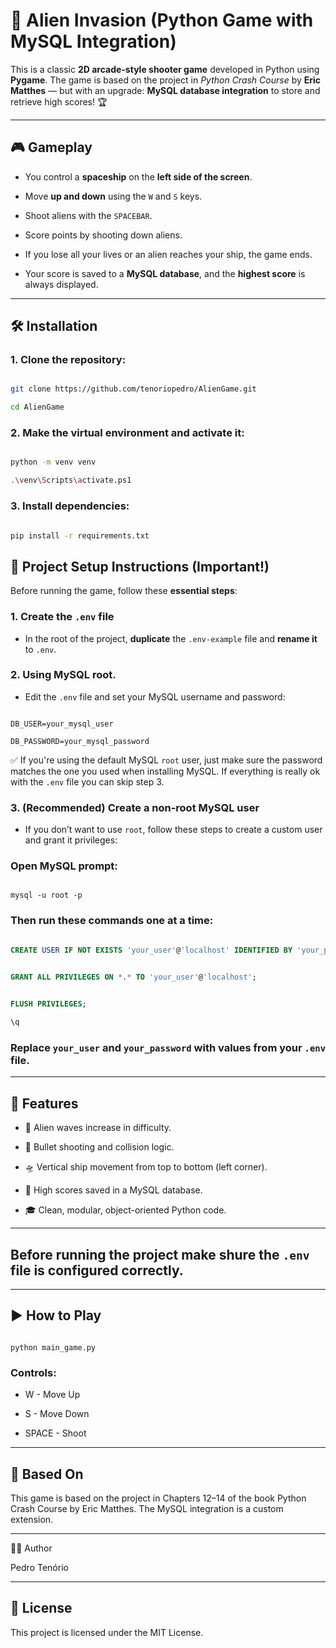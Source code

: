 # 🚀 Alien Invasion (Python Game with MySQL Integration)

This is a classic **2D arcade-style shooter game** developed in Python using **Pygame**. The game is based on the project in _Python Crash Course_ by **Eric Matthes** — but with an upgrade: **MySQL database integration** to store and retrieve high scores! 🏆

  
---

## 🎮 Gameplay


- You control a **spaceship** on the **left side of the screen**.

- Move **up and down** using the `W` and `S` keys.

- Shoot aliens with the `SPACEBAR`.

- Score points by shooting down aliens.

- If you lose all your lives or an alien reaches your ship, the game ends.

- Your score is saved to a **MySQL database**, and the **highest score** is always displayed.

  
---

## 🛠️ Installation

### 1. Clone the repository:

  
```bash

git clone https://github.com/tenoriopedro/AlienGame.git

cd AlienGame

```


### 2. Make the virtual environment and activate it:


```bash

python -m venv venv

.\venv\Scripts\activate.ps1

```

  
### 3. Install dependencies:

  
```bash

pip install -r requirements.txt

```


## 📂 Project Setup Instructions (Important!)
  

Before running the game, follow these **essential steps**:
  

### 1. Create the `.env` file
  

- In the root of the project, **duplicate** the `.env-example` file and **rename it** to `.env`.


### 2. Using MySQL root.

- Edit the `.env` file and set your MySQL username and password:

```env

DB_USER=your_mysql_user

DB_PASSWORD=your_mysql_password

```

✅ If you're using the default MySQL `root` user, just make sure the password matches the one you used when installing MySQL. If everything is really ok with the `.env` file you can skip step 3.

  

### 3. (Recommended) Create a non-root MySQL user


- If you don’t want to use `root`, follow these steps to create a custom user and grant it privileges:

  
### Open MySQL prompt:

```prompt

mysql -u root -p

```


### Then run these commands one at a time:
  

```sql

CREATE USER IF NOT EXISTS 'your_user'@'localhost' IDENTIFIED BY 'your_password';

  
GRANT ALL PRIVILEGES ON *.* TO 'your_user'@'localhost';


FLUSH PRIVILEGES;

\q

```

### Replace `your_user` and `your_password` with values from your `.env` file.


---


## 🧰 Features
  

- 👾 Alien waves increase in difficulty.


- 🔫 Bullet shooting and collision logic.
  

- 🛸 Vertical ship movement from top to bottom (left corner).
  

- 💾 High scores saved in a MySQL database.
  

- 🎓 Clean, modular, object-oriented Python code.


---

  

## Before running the project make shure the `.env` file is configured correctly.


---


## ▶️ How to Play

  
```shell

python main_game.py

```
  

### Controls:
  

- W - Move Up
  

- S - Move Down
  

- SPACE - Shoot
  

---


## 🧠 Based On
  

This game is based on the project in Chapters 12–14 of the book Python Crash Course by Eric Matthes. The MySQL integration is a custom extension.


---  


👨‍💻 Author

Pedro Tenório
  

---


## 📃 License


This project is licensed under the MIT License.
